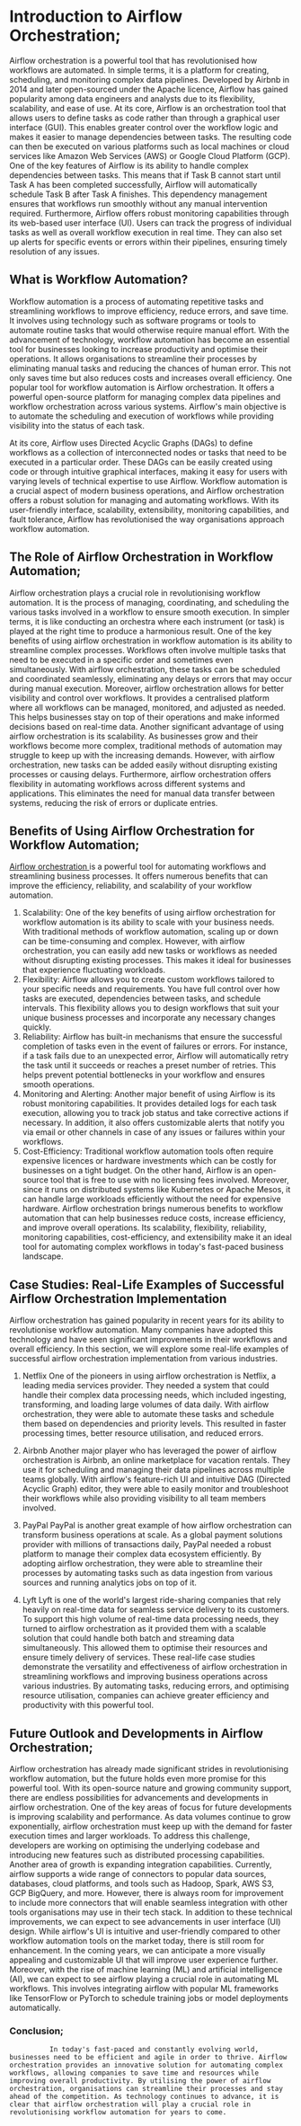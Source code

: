 # Introduction to Airflow Orchestration;
Airflow orchestration is a powerful tool that has revolutionised how workflows are automated. In simple terms, it is a platform for creating, scheduling, and monitoring complex data pipelines. Developed by Airbnb in 2014 and later open-sourced under the Apache licence, Airflow has gained popularity among data engineers and analysts due to its flexibility, scalability, and ease of use.
At its core, Airflow is an orchestration tool that allows users to define tasks as code rather than through a graphical user interface (GUI). This enables greater control over the workflow logic and makes it easier to manage dependencies between tasks. The resulting code can then be executed on various platforms such as local machines or cloud services like Amazon Web Services (AWS) or Google Cloud Platform (GCP).
One of the key features of Airflow is its ability to handle complex dependencies between tasks. This means that if Task B cannot start until Task A has been completed successfully, Airflow will automatically schedule Task B after Task A finishes. This dependency management ensures that workflows run smoothly without any manual intervention required.
Furthermore, Airflow offers robust monitoring capabilities through its web-based user interface (UI). Users can track the progress of individual tasks as well as overall workflow execution in real time. They can also set up alerts for specific events or errors within their pipelines, ensuring timely resolution of any issues.
## What is Workflow Automation?
Workflow automation is a process of automating repetitive tasks and streamlining workflows to improve efficiency, reduce errors, and save time. It involves using technology such as software programs or tools to automate routine tasks that would otherwise require manual effort.
With the advancement of technology, workflow automation has become an essential tool for businesses looking to increase productivity and optimise their operations. It allows organisations to streamline their processes by eliminating manual tasks and reducing the chances of human error. This not only saves time but also reduces costs and increases overall efficiency.
One popular tool for workflow automation is Airflow orchestration. It offers a powerful open-source platform for managing complex data pipelines and workflow orchestration across various systems. Airflow's main objective is to automate the scheduling and execution of workflows while providing visibility into the status of each task.

At its core, Airflow uses Directed Acyclic Graphs (DAGs) to define workflows as a collection of interconnected nodes or tasks that need to be executed in a particular order. These DAGs can be easily created using code or through intuitive graphical interfaces, making it easy for users with varying levels of technical expertise to use Airflow.
Workflow automation is a crucial aspect of modern business operations, and Airflow orchestration offers a robust solution for managing and automating workflows. With its user-friendly interface, scalability, extensibility, monitoring capabilities, and fault tolerance, Airflow has revolutionised the way organisations approach workflow automation.
## The Role of Airflow Orchestration in Workflow Automation;
Airflow orchestration plays a crucial role in revolutionising workflow automation. It is the process of managing, coordinating, and scheduling the various tasks involved in a workflow to ensure smooth execution. In simpler terms, it is like conducting an orchestra where each instrument (or task) is played at the right time to produce a harmonious result.
One of the key benefits of using airflow orchestration in workflow automation is its ability to streamline complex processes. Workflows often involve multiple tasks that need to be executed in a specific order and sometimes even simultaneously. With airflow orchestration, these tasks can be scheduled and coordinated seamlessly, eliminating any delays or errors that may occur during manual execution.
Moreover, airflow orchestration allows for better visibility and control over workflows. It provides a centralised platform where all workflows can be managed, monitored, and adjusted as needed. This helps businesses stay on top of their operations and make informed decisions based on real-time data.
Another significant advantage of using airflow orchestration is its scalability. As businesses grow and their workflows become more complex, traditional methods of automation may struggle to keep up with the increasing demands. However, with airflow orchestration, new tasks can be added easily without disrupting existing processes or causing delays.
Furthermore, airflow orchestration offers flexibility in automating workflows across different systems and applications. This eliminates the need for manual data transfer between systems, reducing the risk of errors or duplicate entries.
## Benefits of Using Airflow Orchestration for Workflow Automation;
<a href="https://www.astronomer.io/events/webinars/intro-to-data-orchestration-with-airflow/" rel="nofollow">Airflow orchestration </a> is a powerful tool for automating workflows and streamlining business processes. It offers numerous benefits that can improve the efficiency, reliability, and scalability of your workflow automation.

1. Scalability: One of the key benefits of using airflow orchestration for workflow automation is its ability to scale with your business needs. With traditional methods of workflow automation, scaling up or down can be time-consuming and complex. However, with airflow orchestration, you can easily add new tasks or workflows as needed without disrupting existing processes. This makes it ideal for businesses that experience fluctuating workloads.
2. Flexibility: Airflow allows you to create custom workflows tailored to your specific needs and requirements. You have full control over how tasks are executed, dependencies between tasks, and schedule intervals. This flexibility allows you to design workflows that suit your unique business processes and incorporate any necessary changes quickly.
3. Reliability: Airflow has built-in mechanisms that ensure the successful completion of tasks even in the event of failures or errors. For instance, if a task fails due to an unexpected error, Airflow will automatically retry the task until it succeeds or reaches a preset number of retries. This helps prevent potential bottlenecks in your workflow and ensures smooth operations.
4. Monitoring and Alerting: Another major benefit of using Airflow is its robust monitoring capabilities. It provides detailed logs for each task execution, allowing you to track job status and take corrective actions if necessary. In addition, it also offers customizable alerts that notify you via email or other channels in case of any issues or failures within your workflows.
5. Cost-Efficiency: Traditional workflow automation tools often require expensive licences or hardware investments which can be costly for businesses on a tight budget. On the other hand, Airflow is an open-source tool that is free to use with no licensing fees involved. Moreover, since it runs on distributed systems like Kubernetes or Apache Mesos, it can handle large workloads efficiently without the need for expensive hardware.
Airflow orchestration brings numerous benefits to workflow automation that can help businesses reduce costs, increase efficiency, and improve overall operations. Its scalability, flexibility, reliability, monitoring capabilities, cost-efficiency, and extensibility make it an ideal tool for automating complex workflows in today's fast-paced business landscape.
## Case Studies: Real-Life Examples of Successful Airflow Orchestration Implementation
Airflow orchestration has gained popularity in recent years for its ability to revolutionise workflow automation. Many companies have adopted this technology and have seen significant improvements in their workflows and overall efficiency. In this section, we will explore some real-life examples of successful airflow orchestration implementation from various industries.

1. Netflix
One of the pioneers in using airflow orchestration is Netflix, a leading media services provider. They needed a system that could handle their complex data processing needs, which included ingesting, transforming, and loading large volumes of data daily. With airflow orchestration, they were able to automate these tasks and schedule them based on dependencies and priority levels. This resulted in faster processing times, better resource utilisation, and reduced errors.

2. Airbnb
Another major player who has leveraged the power of airflow orchestration is Airbnb, an online marketplace for vacation rentals. They use it for scheduling and managing their data pipelines across multiple teams globally. With airflow's feature-rich UI and intuitive DAG (Directed Acyclic Graph) editor, they were able to easily monitor and troubleshoot their workflows while also providing visibility to all team members involved.

3. PayPal
PayPal is another great example of how airflow orchestration can transform business operations at scale. As a global payment solutions provider with millions of transactions daily, PayPal needed a robust platform to manage their complex data ecosystem efficiently. By adopting airflow orchestration, they were able to streamline their processes by automating tasks such as data ingestion from various sources and running analytics jobs on top of it.

4. Lyft
Lyft is one of the world's largest ride-sharing companies that rely heavily on real-time data for seamless service delivery to its customers. To support this high volume of real-time data processing needs, they turned to airflow orchestration as it provided them with a scalable solution that could handle both batch and streaming data simultaneously. This allowed them to optimise their resources and ensure timely delivery of services.
These real-life case studies demonstrate the versatility and effectiveness of airflow orchestration in streamlining workflows and improving business operations across various industries. By automating tasks, reducing errors, and optimising resource utilisation, companies can achieve greater efficiency and productivity with this powerful tool.
## Future Outlook and Developments in Airflow Orchestration;
Airflow orchestration has already made significant strides in revolutionising workflow automation, but the future holds even more promise for this powerful tool. With its open-source nature and growing community support, there are endless possibilities for advancements and developments in airflow orchestration.
One of the key areas of focus for future developments is improving scalability and performance. As data volumes continue to grow exponentially, airflow orchestration must keep up with the demand for faster execution times and larger workloads. To address this challenge, developers are working on optimising the underlying codebase and introducing new features such as distributed processing capabilities.
Another area of growth is expanding integration capabilities. Currently, airflow supports a wide range of connectors to popular data sources, databases, cloud platforms, and tools such as Hadoop, Spark, AWS S3, GCP BigQuery, and more. However, there is always room for improvement to include more connectors that will enable seamless integration with other tools organisations may use in their tech stack.
In addition to these technical improvements, we can expect to see advancements in user interface (UI) design. While airflow's UI is intuitive and user-friendly compared to other workflow automation tools on the market today, there is still room for enhancement. In the coming years, we can anticipate a more visually appealing and customizable UI that will improve user experience further.
Moreover, with the rise of machine learning (ML) and artificial intelligence (AI), we can expect to see airflow playing a crucial role in automating ML workflows. This involves integrating airflow with popular ML frameworks like TensorFlow or PyTorch to schedule training jobs or model deployments automatically.
### Conclusion;
              In today's fast-paced and constantly evolving world, businesses need to be efficient and agile in order to thrive. Airflow orchestration provides an innovative solution for automating complex workflows, allowing companies to save time and resources while improving overall productivity. By utilising the power of airflow orchestration, organisations can streamline their processes and stay ahead of the competition. As technology continues to advance, it is clear that airflow orchestration will play a crucial role in revolutionising workflow automation for years to come.

